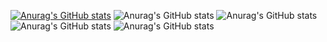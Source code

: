 [![Anurag's GitHub stats](https://github-readme-stats.vercel.app/api?username=Khoa0000001)](https://github.com/anuraghazra/github-readme-stats)
![Anurag's GitHub stats](https://github-readme-stats.vercel.app/api?username=Khoa0000001&hide=contribs,prs)
![Anurag's GitHub stats](https://github-readme-stats.vercel.app/api?username=Khoa0000001&show=reviews,discussions_started,discussions_answered,prs_merged,prs_merged_percentage)
![Anurag's GitHub stats](https://github-readme-stats.vercel.app/api?username=Khoa0000001&show_icons=true)
![Anurag's GitHub stats](https://github-readme-stats.vercel.app/api?username=Khoa0000001&show_icons=true&theme=radical)
